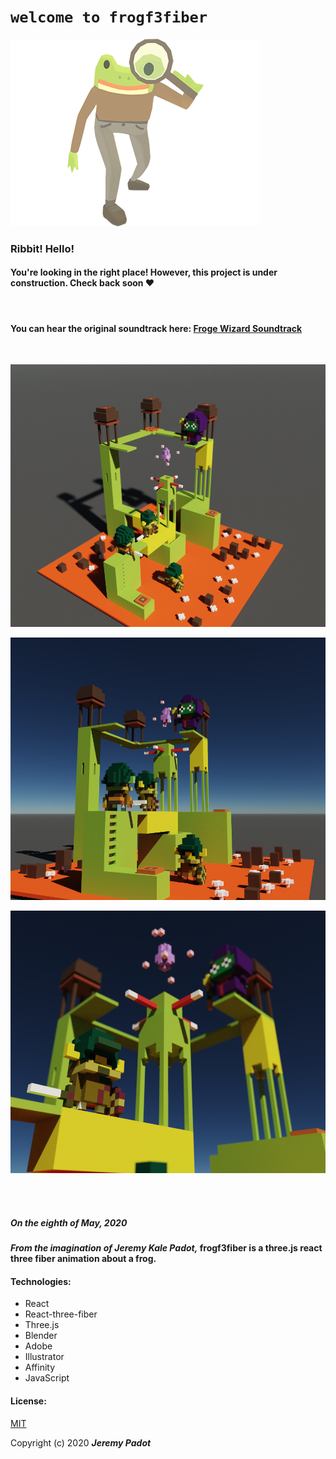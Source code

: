 # `welcome to frogf3fiber`

![detective frog](public/frogplaceholder.png)

### Ribbit! Hello! 
#### You're looking in the right place! However, this project is under construction. Check back soon ❤️
</br >

#### You can hear the original soundtrack here: [Froge Wizard Soundtrack](https://www.dropbox.com/s/g06mw9lmvlpkfs6/FROGE%20WIZARD.mp3?dl=0)

</br >

![render1 front](public/f3frender3.png)

![render2 side](public/f3f6.png)

![render3 goblin](public/f3f7.png)

</br >
<!-- </br > -->
<!-- </br > -->
<!-- </br > -->

</br >

##### _On the eighth of May, 2020_
#### _From the imagination of_ _Jeremy Kale Padot,_ frogf3fiber is a three.js react three fiber animation about a frog.




#### Technologies:
* React
* React-three-fiber
* Three.js
* Blender
* Adobe
* Illustrator
* Affinity
* JavaScript


#### License:

[MIT](https://choosealicense.com/licenses/mit/)

Copyright (c) 2020 **_Jeremy Padot_**